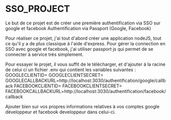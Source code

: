 # SSO_PROJECT
Le but de ce projet est de créer une première authentification via SSO sur google et facebook 
Authentification via Passport (Google, Facebook)

Pour réaliser ce projet, j'ai tout d'abord créer une application nodeJS, tout ce qu'il y a de plus classique à l'aide d'express.
Pour gérer la connection en SSO avec google et facebook, j'ai utiliser passport js qui permet de se connecter à service très simplement. 

Pour essayer le projet, il vous suffit de le télécharger, et d'ajouter à la racine de celui ci un fichier .env qui contient les variables suivantes : 
GOOGLECLIENTID=
GOOGLECLIENTSECRET=
GOOGLECALLBACKURL=http://localhost:3030/authentification/google/callback
FACEBOOKCLIENTID=
FACEBOOKCLIENTSECRET=
FACEBOOKCALLBACKURL=http://localhost:3030/authentification/facebook/callback

Ajouter bien sur vos propres informations relatives à vos comptes google développeur et facebook developpeur dans celui-ci. 
